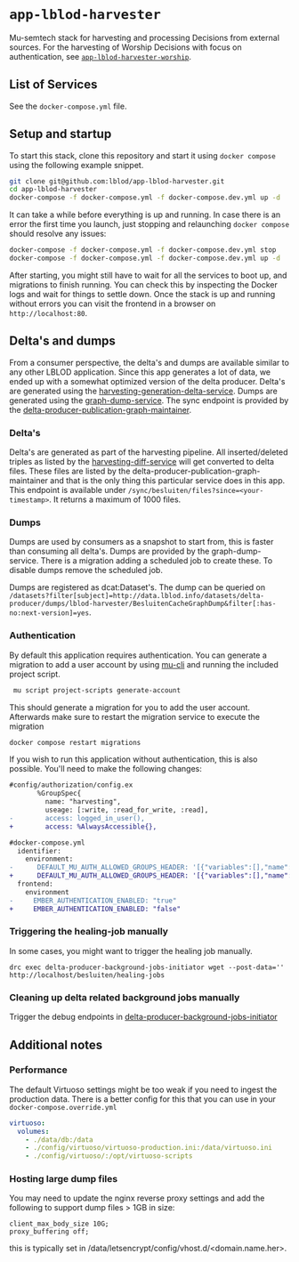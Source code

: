 # `app-lblod-harvester`

Mu-semtech stack for harvesting and processing Decisions from external sources.
For the harvesting of Worship Decisions with focus on authentication, see
[`app-lblod-harvester-worship`](https://github.com/lblod/app-lblod-harvester-worship).

## List of Services

See the `docker-compose.yml` file.

## Setup and startup

To start this stack, clone this repository and start it using `docker compose`
using the following example snippet.

```bash
git clone git@github.com:lblod/app-lblod-harvester.git
cd app-lblod-harvester
docker-compose -f docker-compose.yml -f docker-compose.dev.yml up -d
```

It can take a while before everything is up and running. In case there is an
error the first time you launch, just stopping and relaunching `docker compose`
should resolve any issues:

```bash
docker-compose -f docker-compose.yml -f docker-compose.dev.yml stop
docker-compose -f docker-compose.yml -f docker-compose.dev.yml up -d
```

After starting, you might still have to wait for all the services to boot up,
and migrations to finish running. You can check this by inspecting the Docker
logs and wait for things to settle down. Once the stack is up and running
without errors you can visit the frontend in a browser on
`http://localhost:80`.

## Delta's and dumps
From a consumer perspective, the delta's and dumps are available similar to any other LBLOD application. Since this app generates a lot of data, we ended up with a somewhat optimized version of the delta producer. Delta's are generated using the [harvesting-generation-delta-service](https://github.com/lblod/harvesting-generation-delta-service). Dumps are generated using the [graph-dump-service](https://github.com/lblod/graph-dump-service). The sync endpoint is provided by the [delta-producer-publication-graph-maintainer](https://github.com/lblod/delta-producer-publication-graph-maintainer/).

### Delta's
Delta's are generated as part of the harvesting pipeline. All inserted/deleted triples as listed by the [harvesting-diff-service](https://github.com/lblod/harvesting-diff-service/) will get converted to delta files. These files are listed by the delta-producer-publication-graph-maintainer and that is the only thing this particular service does in this app. This endpoint is available under `/sync/besluiten/files?since=<your-timestamp>`. It returns a maximum of 1000 files.

### Dumps
Dumps are used by consumers as a snapshot to start from, this is faster than consuming all delta's. Dumps are provided by the graph-dump-service. There is a migration adding a scheduled job to create these. To disable dumps remove the scheduled job. 

Dumps are registered as dcat:Dataset's. The dump can be queried on `/datasets?filter[subject]=http://data.lblod.info/datasets/delta-producer/dumps/lblod-harvester/BesluitenCacheGraphDump&filter[:has-no:next-version]=yes`.

### Authentication
By default this application requires authentication. You can generate a migration to add a user account by using [mu-cli](https://github.com/mu-semtech/mu-cli) and running the included project script.

```sh
 mu script project-scripts generate-account
```

This should generate a migration for you to add the user account.
Afterwards make sure to restart the migration service to execute the migration

```sh
docker compose restart migrations
```

If you wish to run this application without authentication, this is also possible. You'll need to make the following changes:

```diff
#config/authorization/config.ex
       %GroupSpec{
         name: "harvesting",
         useage: [:write, :read_for_write, :read],
-        access: logged_in_user(),
+        access: %AlwaysAccessible{},
```

```diff
#docker-compose.yml
  identifier:
    environment:
-      DEFAULT_MU_AUTH_ALLOWED_GROUPS_HEADER: '[{"variables":[],"name":"public"},{"variables":[],"name":"clean"}]'
+      DEFAULT_MU_AUTH_ALLOWED_GROUPS_HEADER: '[{"variables":[],"name":"public"},{"variables":[],"name":"harvesting"}, {"variables":[],"name":"clean"}]'
  frontend:
    environment
-     EMBER_AUTHENTICATION_ENABLED: "true"
+     EMBER_AUTHENTICATION_ENABLED: "false"
```


### Triggering the healing-job manually
In some cases, you might want to trigger the healing job manually.
```
drc exec delta-producer-background-jobs-initiator wget --post-data='' http://localhost/besluiten/healing-jobs
```
### Cleaning up delta related background jobs manually
Trigger the debug endpoints in [delta-producer-background-jobs-initiator](https://github.com/lblod/delta-producer-background-jobs-initiator)

## Additional notes

### Performance

The default Virtuoso settings might be too weak if you need to ingest the
production data. There is a better config for this that you can use in your
`docker-compose.override.yml`

```yaml
virtuoso:
  volumes:
    - ./data/db:/data
    - ./config/virtuoso/virtuoso-production.ini:/data/virtuoso.ini
    - ./config/virtuoso/:/opt/virtuoso-scripts
```

### Hosting large dump files
You may need to update the nginx reverse proxy settings and add the following to support dump files > 1GB in size:
```
client_max_body_size 10G;
proxy_buffering off;
```

this is typically set in /data/letsencrypt/config/vhost.d/<domain.name.her>.
